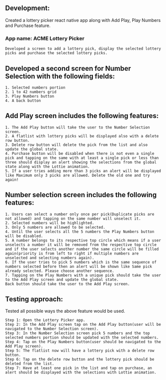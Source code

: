 ## Development:

Created a lottery picker react native app along with Add Play, Play Numbers and  Purchase feature.

### App name: ACME Lottery Picker
```
Developed a screen to add a lottery pick, display the selected lottery picks and purchase the selected lottery picks.
```
## Developed a second screen for Number Selection with the following fields:
```
1. Selected numbers portion
2. 1 to 42 numbers grid
3. Play Numbers button 
4. A back button
```

## Add Play screen includes the following features:
```
1. The Add Play button will take the user to the Number Selection screen.
2. A flatlist with lottery picks will be displayed also with a delete row button.
3. Delete row button will delete the pick from the list and also update the global state.
4. Purchase button will be disabled when there is not even a single pick and tapping on the same with at least a single pick or less than three should display an alert showing the selections from the global state along with the Lottie animation.
5. If a user tries adding more than 3 picks an alert will be displayed like Maximum only 3 picks are allowed. Delete the old one and try again!
```

## Number selection screen includes the following features:
```
1. Users can select a number only once per pick(Duplicate picks are not allowed) and tapping on the same number will unselect it.
2. Selected numbers will be highlighted.
3. Only 5 numbers are allowed to be selected.
4. Until the user selects all the 5 numbers the Play Numbers button will be disabled.
5. A number belongs to its respective top circle which means if a user unselects a number it will be removed from the respective top circle and if the user selects another number the same circle will be filled again(priority is from left to right if multiple numbers are unselected and selecting numbers again).
6. If the user tries to pick 5 numbers which is the same sequence of numbers selected before then an alert will be shown like Same pick already selected. Please choose another sequence.
7. Tapping on the Play Numbers with a unique pick should take the user to the Add Play screen and update the global state.
Back button should take the user to the Add Play screen.
```

## Testing approach:
Tested all possible ways the above feature would be used.

```
Step 1: Open the Lottery Picker app.
Step 2: In the Add Play screen tap on the Add Play button(user will be navigated to the Number Selection screen).
Step 3: In the Number Selection screen pick 5 numbers and the top selected numbers portion should be updated with the selected numbers.
Step 4: Tap on the Play Numbers button(user should be navigated to the Add Play screen).
Step 5: The flatlist now will have a lottery pick with a delete row button.
Step 6: Tap on the delete row button and the lottery pick should be deleted from the list.
Step 7: Have at least one pick in the list and tap on purchase, an alert should be displayed with the selections with Lottie animation.
```
